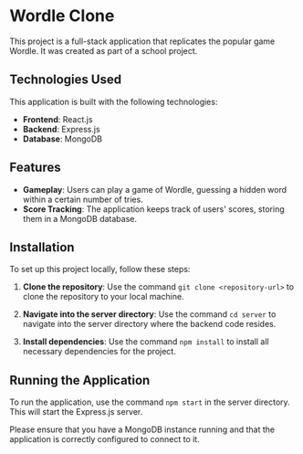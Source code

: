 # Wordle Clone

This project is a full-stack application that replicates the popular game Wordle. It was created as part of a school project.

## Technologies Used

This application is built with the following technologies:

- **Frontend**: React.js
- **Backend**: Express.js
- **Database**: MongoDB

## Features

- **Gameplay**: Users can play a game of Wordle, guessing a hidden word within a certain number of tries.
- **Score Tracking**: The application keeps track of users' scores, storing them in a MongoDB database.

## Installation

To set up this project locally, follow these steps:

1. **Clone the repository**: Use the command `git clone <repository-url>` to clone the repository to your local machine.

2. **Navigate into the server directory**: Use the command `cd server` to navigate into the server directory where the backend code resides.

3. **Install dependencies**: Use the command `npm install` to install all necessary dependencies for the project.

## Running the Application

To run the application, use the command `npm start` in the server directory. This will start the Express.js server.

Please ensure that you have a MongoDB instance running and that the application is correctly configured to connect to it.
